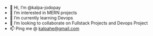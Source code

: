 - 👋 Hi, I’m @kalpa-jodopay
- 👀 I’m interested in MERN projects
- 🌱 I’m currently learning Devops
- 💞️ I’m looking to collaborate on Fullstack Projects and Devops Project
- 📫 Ping me @ kalpahe@gmail.com

<!---
kalpa-jodopay/kalpa-jodopay is a ✨ special ✨ repository because its `README.md` (this file) appears on your GitHub profile.
You can click the Preview link to take a look at your changes.
--->
